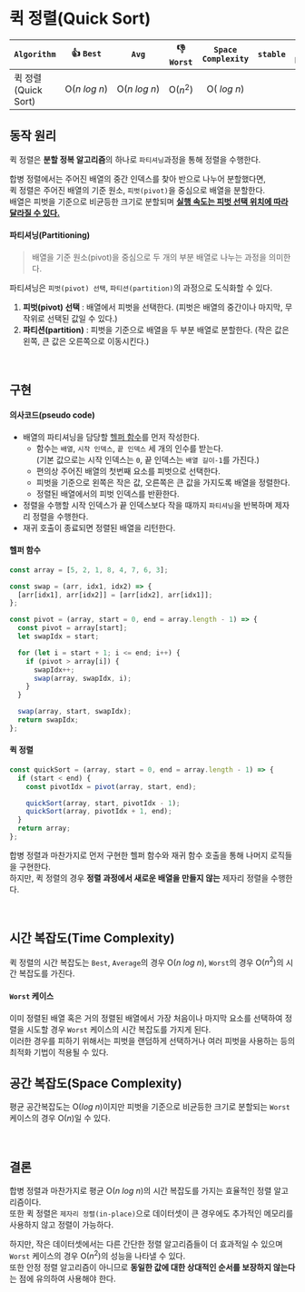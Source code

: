 # 퀵 정렬(Quick Sort)  

| `Algorithm` | :thumbsup: `Best` | `Avg` | :thumbsdown: `Worst` | `Space Complexity` | `stable`| `in-place` |
| :---      |   :----:  |   :----:   |   :----:   |   :----:   |   :----:   |   :----:   |
| 퀵 정렬(Quick Sort) | O($n\:log\:n$) | O($n\:log\:n$) | O($n^2$)  | O($\:log\:n$) | | :white_check_mark: |

## 동작 원리 
퀵 정렬은 **분할 정복 알고리즘**의 하나로 `파티셔닝`과정을 통해 정렬을 수행한다. 

합병 정렬에서는 주어진 배열의 중간 인덱스를 찾아 반으로 나누어 분할했다면,  
퀵 정렬은 주어진 배열의 기준 원소, `피벗(pivot)`을 중심으로 배열을 분할한다.  
배열은 피벗을 기준으로 비균등한 크기로 분할되며 **<u>실행 속도는 피벗 선택 위치에 따라 달라질 수 있다.</u>**


#### 파티셔닝(Partitioning)
> 배열을 기준 원소(pivot)을 중심으로 두 개의 부분 배열로 나누는 과정을 의미한다.  

파티셔닝은 `피벗(pivot) 선택`, `파티션(partition)`의 과정으로 도식화할 수 있다. 
1. **피벗(pivot) 선택** : 배열에서 피벗을 선택한다. (피벗은 배열의 중간이나 마지막, 무작위로 선택된 값일 수 있다.)
2. **파티션(partition)** : 피벗을 기준으로 배열을 두 부분 배열로 분할한다. (작은 값은 왼쪽, 큰 값은 오른쪽으로 이동시킨다.)

<br>

## 구현 
#### 의사코드(pseudo code)
- 배열의 파티셔닝을 담당할 [헬퍼 함수](#헬퍼-함수)를 먼저 작성한다. 
    - 함수는 `배열`, `시작 인덱스`, `끝 인덱스` 세 개의 인수를 받는다.  
        (기본 값으로는 시작 인덱스는 `0`, 끝 인덱스는 `배열 길이-1`를 가진다.)
    - 편의상 주어진 배열의 첫번째 요소를 피벗으로 선택한다. 
    - 피벗을 기준으로 왼쪽은 작은 값, 오른쪽은 큰 값을 가지도록 배열을 정렬한다. 
    - 정렬된 배열에서의 피벗 인덱스를 반환한다. 
- 정렬을 수행할 시작 인덱스가 끝 인덱스보다 작을 때까지 `파티셔닝`을 반복하며 제자리 정렬을 수행한다.  
- 재귀 호출이 종료되면 정렬된 배열을 리턴한다. 


#### 헬퍼 함수 
```js
const array = [5, 2, 1, 8, 4, 7, 6, 3];

const swap = (arr, idx1, idx2) => {
  [arr[idx1], arr[idx2]] = [arr[idx2], arr[idx1]];
};

const pivot = (array, start = 0, end = array.length - 1) => {
  const pivot = array[start];
  let swapIdx = start;

  for (let i = start + 1; i <= end; i++) {
    if (pivot > array[i]) {
      swapIdx++;
      swap(array, swapIdx, i);
    }
  }

  swap(array, start, swapIdx);
  return swapIdx;
}; 
```

#### 퀵 정렬 
```js
const quickSort = (array, start = 0, end = array.length - 1) => {
  if (start < end) {
    const pivotIdx = pivot(array, start, end);

    quickSort(array, start, pivotIdx - 1);
    quickSort(array, pivotIdx + 1, end);
  }
  return array;
};
```

합병 정렬과 마찬가지로 먼저 구현한 헬퍼 함수와 재귀 함수 호출을 통해 나머지 로직들을 구현한다.   
하지만, 퀵 정렬의 경우 **정렬 과정에서 새로운 배열을 만들지 않는** 제자리 정렬을 수행한다. 

<br>

## 시간 복잡도(Time Complexity)

퀵 정렬의 시간 복잡도는 `Best`, `Average`의 경우 O($n\:log\:n$), `Worst`의 경우 O($n^2$)의 시간 복잡도를 가진다.   

#### `Worst` 케이스
이미 정렬된 배열 혹은 거의 정렬된 배열에서 가장 처음이나 마지막 요소를 선택하여 정렬을 시도할 경우 `Worst` 케이스의 시간 복잡도를 가지게 된다.   
이러한 경우를 피하기 위해서는 피벗을 랜덤하게 선택하거나 여러 피벗을 사용하는 등의 최적화 기법이 적용될 수 있다. 


## 공간 복잡도(Space Complexity)
평균 공간복잡도는 O($log\:n$)이지만 피벗을 기준으로 비균등한 크기로 분할되는 `Worst` 케이스의 경우 O($n$)일 수 있다. 

<br>

## 결론 
합병 정렬과 마찬가지로 평균 O($n\:log\:n$)의 시간 복잡도를 가지는 효율적인 정렬 알고리즘이다.  
또한 퀵 정렬은 `제자리 정렬(in-place)`으로 데이터셋이 큰 경우에도 추가적인 메모리를 사용하지 않고 정렬이 가능하다.   

하지만, 작은 데이터셋에서는 다른 간단한 정렬 알고리즘들이 더 효과적일 수 있으며 `Worst` 케이스의 경우 O($n^2$)의 성능을 나타낼 수 있다.   
또한 안정 정렬 알고리즘이 아니므로 **동일한 값에 대한 상대적인 순서를 보장하지 않는다**는 점에 유의하여 사용해야 한다. 
